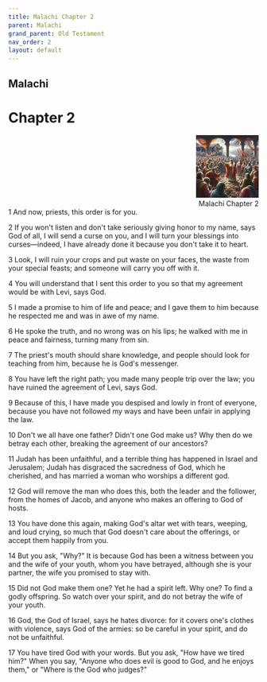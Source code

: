 ```yaml
---
title: Malachi Chapter 2
parent: Malachi
grand_parent: Old Testament
nav_order: 2
layout: default
---
```


## Malachi

# Chapter 2

<div style="clear: both; text-align: right;">
    <img src="/assets/Image/Malachi/500/2.jpg" alt="Malachi Chapter 2" class="chapter-image" style="max-width: 25%; height: auto;"/>
    <figcaption style="font-size: 14px;">Malachi Chapter 2</figcaption>
</div>
1 And now, priests, this order is for you.

2 If you won't listen and don't take seriously giving honor to my name, says God of all, I will send a curse on you, and I will turn your blessings into curses—indeed, I have already done it because you don't take it to heart.

3 Look, I will ruin your crops and put waste on your faces, the waste from your special feasts; and someone will carry you off with it.

4 You will understand that I sent this order to you so that my agreement would be with Levi, says God.

5 I made a promise to him of life and peace; and I gave them to him because he respected me and was in awe of my name.

6 He spoke the truth, and no wrong was on his lips; he walked with me in peace and fairness, turning many from sin.

7 The priest's mouth should share knowledge, and people should look for teaching from him, because he is God's messenger.

8 You have left the right path; you made many people trip over the law; you have ruined the agreement of Levi, says God.

9 Because of this, I have made you despised and lowly in front of everyone, because you have not followed my ways and have been unfair in applying the law.

10 Don't we all have one father? Didn't one God make us? Why then do we betray each other, breaking the agreement of our ancestors?

11 Judah has been unfaithful, and a terrible thing has happened in Israel and Jerusalem; Judah has disgraced the sacredness of God, which he cherished, and has married a woman who worships a different god.

12 God will remove the man who does this, both the leader and the follower, from the homes of Jacob, and anyone who makes an offering to God of hosts.

13 You have done this again, making God's altar wet with tears, weeping, and loud crying, so much that God doesn't care about the offerings, or accept them happily from you.

14 But you ask, "Why?" It is because God has been a witness between you and the wife of your youth, whom you have betrayed, although she is your partner, the wife you promised to stay with.

15 Did not God make them one? Yet he had a spirit left. Why one? To find a godly offspring. So watch over your spirit, and do not betray the wife of your youth.

16 God, the God of Israel, says he hates divorce: for it covers one's clothes with violence, says God of the armies: so be careful in your spirit, and do not be unfaithful.

17 You have tired God with your words. But you ask, "How have we tired him?" When you say, "Anyone who does evil is good to God, and he enjoys them," or "Where is the God who judges?"


